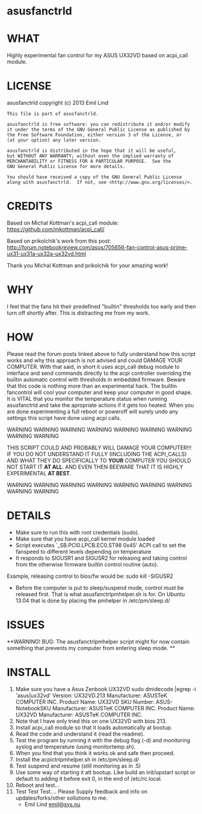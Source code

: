 asusfanctrld
============

# WHAT
  Highly experimental fan control for my ASUS UX32VD based on acpi_call module.

# LICENSE
  asusfanctrld copyright (c) 2013 Emil Lind

    This file is part of asusfanctrld.

    asusfanctrld is free software: you can redistribute it and/or modify
    it under the terms of the GNU General Public License as published by
    the Free Software Foundation, either version 3 of the License, or
    (at your option) any later version.

    asusfanctrld is distributed in the hope that it will be useful,
    but WITHOUT ANY WARRANTY; without even the implied warranty of
    MERCHANTABILITY or FITNESS FOR A PARTICULAR PURPOSE.  See the
    GNU General Public License for more details.

    You should have received a copy of the GNU General Public License
    along with asusfanctrld.  If not, see <http://www.gnu.org/licenses/>.

# CREDITS
  Based on Michal Kottman's acpi_call module: https://github.com/mkottman/acpi_call/

  Based on prikolchik's work from this post:
  http://forum.notebookreview.com/asus/705656-fan-control-asus-prime-ux31-ux31a-ux32a-ux32vd.html

  Thank you Michal Kottman and prikolchik for your amazing work!

# WHY
  I feel that the fans hit their predefined "builtin" thresholds too early 
  and then turn off shortly after. This is distracting me from my work.

# HOW
  Please read the forum posts linked above to fully understand how this script works
  and why this approach is not advised and could DAMAGE YOUR COMPUTER.
  With that said, in short it uses acpi_call debug module to interface and send
  commands directly to the acpi controller overriding the builtin automatic control
  with thresholds in embedded firmware. Beware that this code is nothing more than
  an experimental hack. The builtin fancontrol will cool your computer and keep your
  computer in good shape. It is VITAL that you monitor the temperature status when
  running asusfanctrld and take the apropriate actions if it gets too heated.
  When you are done experimenting a full reboot or poweroff will surely undo
  any settings this script have done using acpi calls.

 WARNING WARNING WARNING WARNING WARNING WARNING WARNING WARNING WARNING

  THIS SCRIPT COULD AND PROBABLY WILL DAMAGE YOUR COMPUTER!!!
  IF YOU DO NOT UNDERSTAND IT FULLY (INCLUDING THE ACPI_CALLS)
  AND WHAT THEY DO SPECIFICALLY TO __YOUR__ COMPUTER YOU SHOULD
  NOT START IT __AT ALL__. AND EVEN THEN BEEWARE THAT IT IS HIGHLY
  EXPERIMENTAL __AT BEST__.

 WARNING WARNING WARNING WARNING WARNING WARNING WARNING WARNING WARNING

# DETAILS
  - Make sure to run this with root credentials (sudo).
  - Make sure that you have acpi_call kernel module loaded
  - Script executes `\_SB.PCI0.LPCB.EC0.ST98 0x45' ACPI call to set
  the fanspeed to different levels depending on temperature
  - It responds to SIGUSR1 and SIGUSR2 for releasing and taking
  control from the otherwise firmware builtin control routine (auto).

  Example, releasing control to bios/fw would be:
    sudo kill -SIGUSR2 <pidof asusfanctrld.sh>

  - Before the computer is put to sleep/suspend mode, control must be
  released first. That is what asusfanctrlpmhelper.sh is for.
  On Ubuntu 13.04 that is done by placing the pmhelper in /etc/pm/sleep.d/

# ISSUES
  **WARNING! BUG: The asusfanctrlpmhelper script might for now contain something
  that prevents my computer from entering sleep mode. **

# INSTALL
  1. Make sure you have a Asus Zenbook UX32VD
    sudo dmidecode |egrep -i 'asus|ux32vd'
        Version: UX32VD.213
        Manufacturer: ASUSTeK COMPUTER INC.
        Product Name: UX32VD
        SKU Number: ASUS-NotebookSKU
        Manufacturer: ASUSTeK COMPUTER INC.
        Product Name: UX32VD
        Manufacturer: ASUSTeK COMPUTER INC.
  2. Note that I have only tried this on one UX32VD with bios 213.
  3. Install acpi_call module so that it loads automatically at bootup.
  4. Read the code and understand it (read the readme).
  5. Test the program by running it with the debug flag (-d) 
     and monitoring syslog and temperature (using monitortemp.sh).
  6. When you find that you think it works ok and safe then proceed.
  7. Install the acpictrlpmhelper.sh in /etc/pm/sleep.d/
  8. Test suspend and resume (still monitoring as in .5)
  8. Use some way of starting it att bootup.
     Like build an init/upstart script or default to adding it
     before exit 0, in the end of /etc/rc.local.
  9. Reboot and test...
 10. Test Test Test....
     Please Supply feedback and info on updates/forks/other sollutions to me.
      - Emil Lind <emil@sys.nu>
